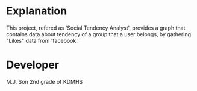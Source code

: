 # Explanation
This project, refered as 'Social Tendency Analyst', provides a graph that contains data about tendency of a group that a user belongs, by gathering "Likes" data from 'facebook'.

# Developer
M.J, Son
2nd grade of KDMHS
